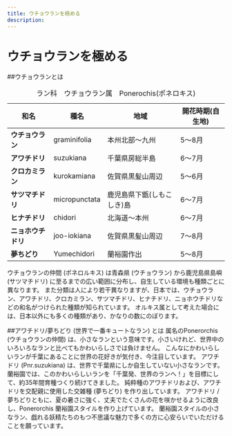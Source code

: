```yaml
---
title: ウチョウランを極める
description:
---
```


# ウチョウランを極める

##ウチョウランとは
<table>
  <caption>ラン科　ウチョウラン属　Ponerochis(ポネロキス)</caption>
  <thead>
    <tr>
      <th>和名</th>
      <th>種名</th>
      <th>地域</th>
      <th>開花時期(自生地)</th>
    </tr>
  </thead>
  <tbody>
    <tr>
      <td><b>ウチョウラン</b></td>
      <td>graminifolia</td>
      <td>本州北部〜九州</td>
      <td>5〜8月</td>
    </tr>
    <tr>
      <td><b>アワチドリ</b></td>
      <td>suzukiana</td>
      <td>千葉県房総半島</td>
      <td>6〜7月</td>
    </tr>
    <tr>
      <td><b>クロカミラン</b></td>
      <td>kurokamiana</td>
      <td>佐賀県黒髪山周辺</td>
      <td>5〜6月</td>
    </tr>
    <tr>
      <td><b>サツマチドリ</b></td>
      <td>micropunctata</td>
      <td>鹿児島県下甑(しもこしき)島</td>
      <td>6〜7月</td>
    </tr>
    <tr>
      <td><b>ヒナチドリ</b></td>
      <td>chidori</td>
      <td>北海道〜本州</td>
      <td>6〜7月</td>
    </tr>
    <tr>
      <td><b>ニョホウチドリ</b></td>
      <td>joo-iokiana</td>
      <td>佐賀県黒髪山周辺</td>
      <td>7〜8月</td>
    </tr>
    <tr>
      <td><b>夢ちどり</b></td>
      <td>Yumechidori</td>
      <td>蘭裕園作出</td>
      <td>5〜8月</td>
    </tr>
  </tbody>
</table>

ウチョウランの仲間 (ポネロルキス) は青森県 (ウチョウラン) から鹿児島県島嶼 (サツマチドリ) に至るまでの広い範囲に分布し、自生している環境も種類ごとに異なります。
また分類は人により若干異なりますが、日本では、ウチョウラン、アワチドリ、クロカミラン、サツマチドリ、ヒナチドリ、ニョホウチドリなどの和名がつけられた種類が知られています。
オルキス属として考えた場合には、日本以外にも多くの種類があり、かなりの数にのぼります。

##アワチドリ/夢ちどり (世界で一番キュートなラン) とは
属名のPonerorchis (ウチョウランの仲間) は、小さなランという意味です。小さいけれど、世界中のいろいろなランと比べてもかわいらしさでは負けません。
こんなにかわいらしいランが千葉にあることに世界の花好きが気付き、今注目しています。 アワチドリ (Pnr.suzukiana) は、世界で千葉県にしか自生していない小さなランです。
蘭裕園では、このかわいらしいランを「千葉発、世界のランへ！」を目標にして、約35年間育種つくり続けてきました。
純粋種のアワチドリおよび、アワチドリを交配親に使用した交雑種 (夢ちどり) を作り出しています。
アワチドリ / 夢ちどりともに、夏の暑さに強く、丈夫でたくさんの花を咲かせるように改良し、Ponerorchis 蘭裕園スタイルを作り上げています。
蘭裕園スタイルの小さなラン、戯れる妖精たちのもつ不思議な魅力で多くの方に心安らいでいただけることを願っています。
